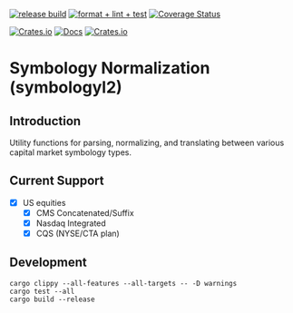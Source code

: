 [![release build](https://github.com/onechronos/symbologyl2/actions/workflows/build.yml/badge.svg)](https://github.com/onechronos/symbologyl2/actions/workflows/build.yml)
[![format + lint + test](https://github.com/onechronos/symbologyl2/actions/workflows/test.yml/badge.svg)](https://github.com/onechronos/symbologyl2/actions/workflows/test.yml)
[![Coverage Status](https://coveralls.io/repos/github/onechronos/symbologyl2/badge.svg)](https://coveralls.io/github/onechronos/symbologyl2)


[![Crates.io](https://img.shields.io/crates/v/symbologyl2)](https://crates.io/crates/symbologyl2)
[![Docs](https://img.shields.io/docsrs/symbologyl2)](https://docs.rs/symbologyl2/)
[![Crates.io](https://img.shields.io/crates/l/symbologyl2)](https://crates.io/crates/symbologyl2)

# Symbology Normalization (symbologyl2)

## Introduction

Utility functions for parsing, normalizing, and translating between various
capital market symbology types.

## Current Support

- [x] US equities
  - [x] CMS Concatenated/Suffix
  - [x] Nasdaq Integrated
  - [x] CQS (NYSE/CTA plan)

## Development

```
cargo clippy --all-features --all-targets -- -D warnings
cargo test --all
cargo build --release
```
